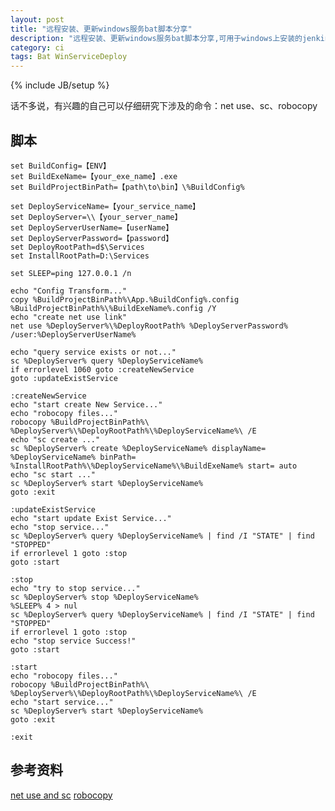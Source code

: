 ```yaml
---
layout: post
title: "远程安装、更新windows服务bat脚本分享"
description: "远程安装、更新windows服务bat脚本分享,可用于windows上安装的jenkins"
category: ci
tags: Bat WinServiceDeploy
---
```

{% include JB/setup %}

话不多说，有兴趣的自己可以仔细研究下涉及的命令：net use、sc、robocopy

## 脚本

    set BuildConfig=【ENV】
    set BuildExeName=【your_exe_name】.exe
    set BuildProjectBinPath=【path\to\bin】\%BuildConfig%

    set DeployServiceName=【your_service_name】
    set DeployServer=\\【your_server_name】
    set DeployServerUserName=【userName】
    set DeployServerPassword=【password】
    set DeployRootPath=d$\Services
    set InstallRootPath=D:\Services

    set SLEEP=ping 127.0.0.1 /n

    echo "Config Transform..."
    copy %BuildProjectBinPath%\App.%BuildConfig%.config %BuildProjectBinPath%\%BuildExeName%.config /Y
    echo "create net use link"
    net use %DeployServer%\%DeployRootPath% %DeployServerPassword% /user:%DeployServerUserName% 

    echo "query service exists or not..."
    sc %DeployServer% query %DeployServiceName%
    if errorlevel 1060 goto :createNewService
    goto :updateExistService

    :createNewService
    echo "start create New Service..."
    echo "robocopy files..."
    robocopy %BuildProjectBinPath%\ %DeployServer%\%DeployRootPath%\%DeployServiceName%\ /E
    echo "sc create ..."
    sc %DeployServer% create %DeployServiceName% displayName= %DeployServiceName% binPath= %InstallRootPath%\%DeployServiceName%\%BuildExeName% start= auto
    echo "sc start ..."
    sc %DeployServer% start %DeployServiceName%
    goto :exit

    :updateExistService
    echo "start update Exist Service..."
    echo "stop service..."
    sc %DeployServer% query %DeployServiceName% | find /I "STATE" | find "STOPPED"
    if errorlevel 1 goto :stop
    goto :start

    :stop
    echo "try to stop service..."
    sc %DeployServer% stop %DeployServiceName%
    %SLEEP% 4 > nul
    sc %DeployServer% query %DeployServiceName% | find /I "STATE" | find "STOPPED"
    if errorlevel 1 goto :stop
    echo "stop service Success!"
    goto :start

    :start
    echo "robocopy files..."
    robocopy %BuildProjectBinPath%\ %DeployServer%\%DeployRootPath%\%DeployServiceName%\ /E
    echo "start service..."
    sc %DeployServer% start %DeployServiceName%
    goto :exit

    :exit




## 参考资料

[net use and sc](http://www.cnblogs.com/yumianhu/p/3710737.html)
[robocopy](http://www.cnblogs.com/pegasus923/archive/2011/01/12/1912481.html)